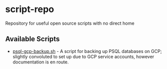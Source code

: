 # script-repo

Repository for useful open source scripts with no direct home

## Available Scripts

* [psql-gcp-backup.sh](https://github.com/fresh8/script-repo/blob/master/psql-gcp-backup.sh) - A script for backing up PSQL databases on GCP; slightly convoluted to set up due to GCP service accounts, however documentation is en route.
